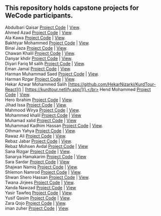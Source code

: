 ## This repository holds capstone projects for WeCode participants.

Abdulbari Qaisar [Project Code]() | [View](). </br>
Ahmed Azad [Project Code]() | [View]().</br>
Ala Kawa [Project Code]() | [View](). </br>
Bakhtyar Mohammed [Project Code]() | [View](). </br>
Binai Jaza [Project Code]() | [View](). <br>
Chawan Khalil [Project Code]() | [View]().</br>
Danyar khdir [Project Code]() | [View](). </br>
Diyari Fariq M salih [Project Code]() | [View](). </br>
Eman Jamal [Project Code]() | [View](). </br>
Harman Muhammad Saed [Project Code]() | [View](). </br>
Harman Rzgar [Project Code]() | [View](). </br>
Hekar Azwar Mohammed Salih [https://github.com/HekarNizarki/KurdTour-React]() | [https://kurdtour.netlify.app/]().</br>
Hend Mohammed [Project Code]() | [View](). </br>
Hero Ibrahim [Project Code]() | [View]().</br>
Jihad Issa [Project Code]() | [View](). <br>
Mahmood Wirya [Project Code]() | [View](). </br>
Mohammed khalil [Project Code]() | [View]() </br>
Muhamad xalid [Project Code]() | [View]() </br>
Muhammad Kadhim Hassan [Project Code]() | [View]().</br>
Othman Yahya [Project Code]() | [View](). </br>
Rawaz Ali [Project Code]() | [View](). </br>
Rebaz Jabar [Project Code]() | [View](). </br>
Rebaz Mohsen Avdal [Project Code]() | [View]() </br>
Sana Rizgar [Project Code]() | [View](). </br>
Sanarya Hamakarim [Project Code]() | [View]() </br>
Sara Sardar [Project Code]() | [View]() </br>
Shajwan Namiq [Project Code]() | [View](). </br>
Shlemon Namrod [Project Code]() | [View]().</br>
Shwan Shero Hassan [Project Code]() | [View](). </br>
Twana Jirjees [Project Code]() | [View](). </br>
Xanda Nawzad [Project Code]() | [View]() </br>
Yasir Tawfeq [Project Code]() | [View](). </br>
Yusif Qasim [Project Code]() | [View](). </br>
Zara Qojo [Project Code]() | [View](). </br>
iman zuher [Project Code]() | [View](). </br>
